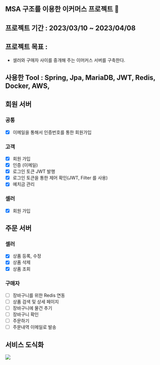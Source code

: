 ## MSA 구조를 이용한 이커머스 프로젝트 🧺


## 프로젝트 기간 : 2023/03/10 ~ 2023/04/08

## 프로젝트 목표 : 
   - 셀러와 구매자 사이를 중개해 주는 이머커스 서버를 구축한다.

## 사용한 Tool : Spring, Jpa, MariaDB, JWT, Redis, Docker, AWS, 
   
## 회원 서버
### 공통
- [x] 이메일을 통해서 인증번호를 통한 회원가입

### 고객

- [x] 회원 가입
- [x] 인증 (이메일)
- [x] 로그인 토큰 JWT 발행
- [x] 로그인 토큰을 통한 제어 확인(JWT, Filter 를 사용)
- [x] 예치금 관리

### 셀러

- [x] 회원 가입


## 주문 서버
### 셀러 

- [x] 상품 등록, 수정
- [x] 상품 삭제
- [x] 상품 조회

### 구매자

- [ ] 장바구니를 위한 Redis 연동
- [ ] 상품 검색 및 상세 페이지
- [ ] 장바구니에 물건 추기
- [ ] 장바구니 확인
- [ ] 주문하기
- [ ] 주문내역 이메일로 발송

## 서비스  도식화

![](https://velog.velcdn.com/images/choidongkuen/post/29635f2f-7cb9-4f12-9e3e-ab68d83f78e9/image.jpg)
